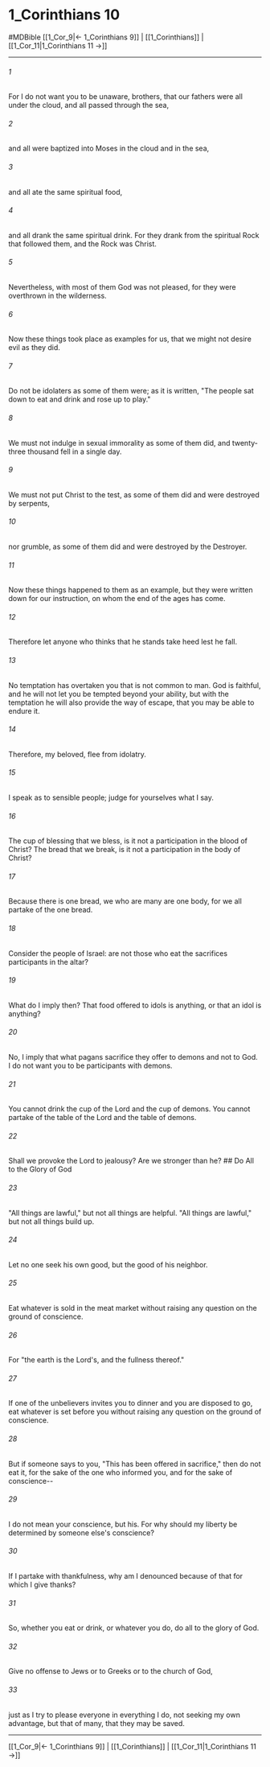 # 1_Corinthians 10
#MDBible
[[1_Cor_9|← 1_Corinthians 9]] | [[1_Corinthians]] | [[1_Cor_11|1_Corinthians 11 →]]

***

###### 1 

For I do not want you to be unaware, brothers, that our fathers were all under the cloud, and all passed through the sea, 

###### 2 

and all were baptized into Moses in the cloud and in the sea, 

###### 3 

and all ate the same spiritual food, 

###### 4 

and all drank the same spiritual drink. For they drank from the spiritual Rock that followed them, and the Rock was Christ. 

###### 5 

Nevertheless, with most of them God was not pleased, for they were overthrown in the wilderness. 

###### 6 

Now these things took place as examples for us, that we might not desire evil as they did. 

###### 7 

Do not be idolaters as some of them were; as it is written, "The people sat down to eat and drink and rose up to play." 

###### 8 

We must not indulge in sexual immorality as some of them did, and twenty-three thousand fell in a single day. 

###### 9 

We must not put Christ to the test, as some of them did and were destroyed by serpents, 

###### 10 

nor grumble, as some of them did and were destroyed by the Destroyer. 

###### 11 

Now these things happened to them as an example, but they were written down for our instruction, on whom the end of the ages has come. 

###### 12 

Therefore let anyone who thinks that he stands take heed lest he fall. 

###### 13 

No temptation has overtaken you that is not common to man. God is faithful, and he will not let you be tempted beyond your ability, but with the temptation he will also provide the way of escape, that you may be able to endure it. 

###### 14 

Therefore, my beloved, flee from idolatry. 

###### 15 

I speak as to sensible people; judge for yourselves what I say. 

###### 16 

The cup of blessing that we bless, is it not a participation in the blood of Christ? The bread that we break, is it not a participation in the body of Christ? 

###### 17 

Because there is one bread, we who are many are one body, for we all partake of the one bread. 

###### 18 

Consider the people of Israel: are not those who eat the sacrifices participants in the altar? 

###### 19 

What do I imply then? That food offered to idols is anything, or that an idol is anything? 

###### 20 

No, I imply that what pagans sacrifice they offer to demons and not to God. I do not want you to be participants with demons. 

###### 21 

You cannot drink the cup of the Lord and the cup of demons. You cannot partake of the table of the Lord and the table of demons. 

###### 22 

Shall we provoke the Lord to jealousy? Are we stronger than he? ## Do All to the Glory of God 

###### 23 

"All things are lawful," but not all things are helpful. "All things are lawful," but not all things build up. 

###### 24 

Let no one seek his own good, but the good of his neighbor. 

###### 25 

Eat whatever is sold in the meat market without raising any question on the ground of conscience. 

###### 26 

For "the earth is the Lord's, and the fullness thereof." 

###### 27 

If one of the unbelievers invites you to dinner and you are disposed to go, eat whatever is set before you without raising any question on the ground of conscience. 

###### 28 

But if someone says to you, "This has been offered in sacrifice," then do not eat it, for the sake of the one who informed you, and for the sake of conscience-- 

###### 29 

I do not mean your conscience, but his. For why should my liberty be determined by someone else's conscience? 

###### 30 

If I partake with thankfulness, why am I denounced because of that for which I give thanks? 

###### 31 

So, whether you eat or drink, or whatever you do, do all to the glory of God. 

###### 32 

Give no offense to Jews or to Greeks or to the church of God, 

###### 33 

just as I try to please everyone in everything I do, not seeking my own advantage, but that of many, that they may be saved. 

***

[[1_Cor_9|← 1_Corinthians 9]] | [[1_Corinthians]] | [[1_Cor_11|1_Corinthians 11 →]]
